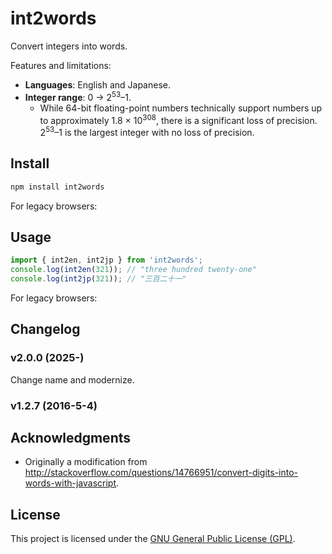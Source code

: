 int2words
================================================================================
Convert integers into words.

Features and limitations:
- **Languages**: English and Japanese.
- **Integer range**: 0 → 2<sup>53</sup>–1.
  - While 64-bit floating-point numbers technically support numbers up to approximately 1.8 × 10<sup>308</sup>, there is a significant loss of precision. 2<sup>53</sup>–1 is the largest integer with no loss of precision.

Install
--------------------------------------------------------------------------------
```sh
npm install int2words
```

For legacy browsers:

Usage
--------------------------------------------------------------------------------
```js
import { int2en, int2jp } from 'int2words';
console.log(int2en(321)); // "three hundred twenty-one"
console.log(int2jp(321)); // "三百二十一"
```

For legacy browsers:

Changelog
--------------------------------------------------------------------------------
### v2.0.0 (2025-)
Change name and modernize.

### v1.2.7 (2016-5-4)

Acknowledgments
--------------------------------------------------------------------------------
- Originally a modification from <http://stackoverflow.com/questions/14766951/convert-digits-into-words-with-javascript>.

License
--------------------------------------------------------------------------------
This project is licensed under the [GNU General Public License (GPL)](LICENSE).
